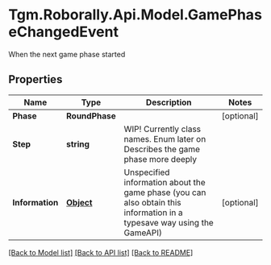 # Tgm.Roborally.Api.Model.GamePhaseChangedEvent
When the next game phase started
## Properties

Name | Type | Description | Notes
------------ | ------------- | ------------- | -------------
**Phase** | **RoundPhase** |  | [optional] 
**Step** | **string** | WIP! Currently class names. Enum later on  Describes the game phase more deeply | 
**Information** | [**Object**](.md) | Unspecified information about the game phase (you can also obtain this information in a typesave way using the GameAPI) | [optional] 

[[Back to Model list]](../README.md#documentation-for-models) [[Back to API list]](../README.md#documentation-for-api-endpoints) [[Back to README]](../README.md)

